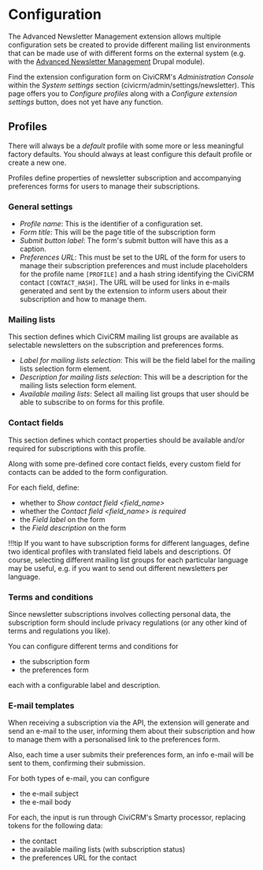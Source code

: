 # Configuration

The Advanced Newsletter Management extension allows multiple configuration sets
be created to provide different mailing list environments that can be made use
of with different forms on the external system (e.g. with the
[Advanced Newsletter Management](https://github.com/systopia/civicrm_newsletter)
Drupal module).

Find the extension configuration form on CiviCRM's *Administration Console*
within the *System settings* section (civicrm/admin/settings/newsletter). This
page offers you to *Configure profiles* along with a
*Configure extension settings* button, does not yet have any function.

## Profiles

There will always be a *default* profile with some more or less meaningful
factory defaults. You should always at least configure this default profile or
create a new one.

Profiles define properties of newsletter subscription and accompanying
preferences forms for users to manage their subscriptions.

### General settings

- *Profile name*: This is the identifier of a configuration set.
- *Form title*: This will be the page title of the subscription form
- *Submit button label*: The form's submit button will have this as a caption.
- *Preferences URL*: This must be set to the URL of the form for users to manage
  their subscription preferences and must include placeholders for the profile
  name `[PROFILE]` and a hash string identifying the CiviCRM contact
  `[CONTACT_HASH]`. The URL will be used for links in e-mails generated and sent
  by the extension to inform users about their subscription and how to manage
  them.

### Mailing lists

This section defines which CiviCRM mailing list groups are available as
selectable newsletters on the subscription and preferences forms.

- *Label for mailing lists selection*: This will be the field label for the
  mailing lists selection form element.
- *Description for mailing lists selection*: This will be a description for the
  mailing lists selection form element.
- *Available mailing lists*: Select all mailing list groups that user should be
  able to subscribe to on forms for this profile.

### Contact fields

This section defines which contact properties should be available and/or
required for subscriptions with this profile.

Along with some pre-defined core contact fields, every custom field for contacts
can be added to the form configuration.

For each field, define:

- whether to *Show contact field <field_name>*
- whether the *Contact field <field_name> is required*
- the *Field label* on the form
- the *Field description* on the form

!!!tip
    If you want to have subscription forms for different languages, define two
    identical profiles with translated field labels and descriptions.
    Of course, selecting different mailing list groups for each particular
    language may be useful, e.g. if you want to send out different newsletters
    per language.

### Terms and conditions

Since newsletter subscriptions involves collecting personal data, the
subscription form should include privacy regulations (or any other kind of terms
and regulations you like).

You can configure different terms and conditions for

- the subscription form
- the preferences form

each with a configurable label and description.

### E-mail templates

When receiving a subscription via the API, the extension will generate and send
an e-mail to the user, informing them about their subscription and how to manage
them with a personalised link to the preferences form.

Also, each time a user submits their preferences form, an info e-mail will be
sent to them, confirming their submission.

For both types of e-mail, you can configure

- the e-mail subject
- the e-mail body

For each, the input is run through CiviCRM's Smarty processor, replacing tokens
for the following data:

- the contact
- the available mailing lists (with subscription status)
- the preferences URL for the contact
